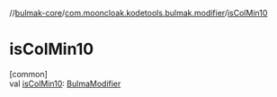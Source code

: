 //[bulmak-core](../../index.md)/[com.mooncloak.kodetools.bulmak.modifier](index.md)/[isColMin10](is-col-min10.md)

# isColMin10

[common]\
val [isColMin10](is-col-min10.md): [BulmaModifier](-bulma-modifier/index.md)
